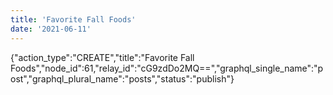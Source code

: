 ```yaml
---
title: 'Favorite Fall Foods'
date: '2021-06-11'
---
```


{"action_type":"CREATE","title":"Favorite Fall Foods","node_id":61,"relay_id":"cG9zdDo2MQ==","graphql_single_name":"post","graphql_plural_name":"posts","status":"publish"}
